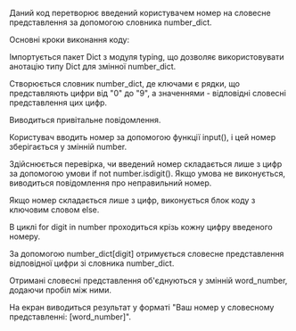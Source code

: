 Даний код перетворює введений користувачем номер на словесне представлення за допомогою словника number_dict.

Основні кроки виконання коду:

Імпортується пакет Dict з модуля typing, що дозволяє використовувати анотацію типу Dict для змінної number_dict.

Створюється словник number_dict, де ключами є рядки, що представляють цифри від "0" до "9", а значеннями - відповідні словесні представлення цих цифр.

Виводиться привітальне повідомлення.

Користувач вводить номер за допомогою функції input(), і цей номер зберігається у змінній number.

Здійснюється перевірка, чи введений номер складається лише з цифр за допомогою умови if not number.isdigit(). Якщо умова не виконується, виводиться повідомлення про неправильний номер.

Якщо номер складається лише з цифр, виконується блок коду з ключовим словом else.

В циклі for digit in number проходиться крізь кожну цифру введеного номеру.

За допомогою number_dict[digit] отримується словесне представлення відповідної цифри зі словника number_dict.

Отримані словесні представлення об'єднуються у змінній word_number, додаючи пробіл між ними.

На екран виводиться результат у форматі "Ваш номер у словесному представленні: [word_number]".
